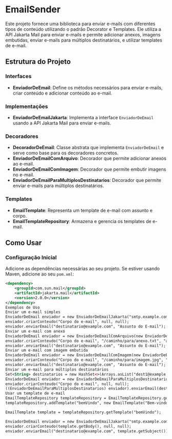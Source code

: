 # EmailSender

Este projeto fornece uma biblioteca para enviar e-mails com diferentes tipos de conteúdo utilizando o padrão Decorator e Templates. Ele utiliza a API Jakarta Mail para enviar e-mails e permite adicionar anexos, imagens embutidas, enviar e-mails para múltiplos destinatários, e utilizar templates de e-mail.

## Estrutura do Projeto

### Interfaces

- **EnviadorDeEmail**: Define os métodos necessários para enviar e-mails, criar conteúdo e adicionar conteúdo ao e-mail.

### Implementações

- **EnviadorDeEmailJakarta**: Implementa a interface `EnviadorDeEmail` usando a API Jakarta Mail para enviar e-mails.

### Decoradores

- **DecoradorDeEmail**: Classe abstrata que implementa `EnviadorDeEmail` e serve como base para os decoradores concretos.
- **EnviadorDeEmailComArquivo**: Decorador que permite adicionar anexos ao e-mail.
- **EnviadorDeEmailComImagem**: Decorador que permite embutir imagens no e-mail.
- **EnviadorDeEmailParaMultiplosDestinatarios**: Decorador que permite enviar e-mails para múltiplos destinatários.

### Templates

- **EmailTemplate**: Representa um template de e-mail com assunto e corpo.
- **EmailTemplateRepository**: Armazena e gerencia os templates de e-mail.

## Como Usar

### Configuração Inicial

Adicione as dependências necessárias ao seu projeto. Se estiver usando Maven, adicione ao seu `pom.xml`:

```xml
<dependency>
    <groupId>com.sun.mail</groupId>
    <artifactId>jakarta.mail</artifactId>
    <version>2.0.0</version>
</dependency>
Exemplos de Uso
Enviar um e-mail simples
EnviadorDeEmail enviador = new EnviadorDeEmailJakarta("smtp.example.com", "usuario@example.com", "senha");
enviador.criarConteudo("Corpo do e-mail", null, null);
enviador.enviarEmail("destinatario@example.com", "Assunto do E-mail");
Enviar um e-mail com anexo
EnviadorDeEmail enviador = new EnviadorDeEmailComArquivo(new EnviadorDeEmailJakarta("smtp.example.com", "usuario@example.com", "senha"));
enviador.criarConteudo("Corpo do e-mail", "/caminho/para/anexo.txt", "anexo.txt");
enviador.enviarEmail("destinatario@example.com", "Assunto do E-mail");
Enviar um e-mail com imagem embutida
EnviadorDeEmail enviador = new EnviadorDeEmailComImagem(new EnviadorDeEmailJakarta("smtp.example.com", "usuario@example.com", "senha"));
enviador.criarConteudo("Corpo do e-mail", "/caminho/para/imagem.jpg", "imagem.jpg");
enviador.enviarEmail("destinatario@example.com", "Assunto do E-mail");
Enviar um e-mail para múltiplos destinatários
Set<String> destinatarios = new HashSet<>(Arrays.asList("dest1@example.com", "dest2@example.com"));
EnviadorDeEmail enviador = new EnviadorDeEmailParaMultiplosDestinatarios(new EnviadorDeEmailJakarta("smtp.example.com", "usuario@example.com", "senha"));
enviador.criarConteudo("Corpo do e-mail", null, null);
((EnviadorDeEmailParaMultiplosDestinatarios) enviador).enviarEmail(destinatarios, "Assunto do E-mail");
Usar um template de e-mail
EmailTemplateRepository templateRepository = EmailTemplateRepository.getInstance();
templateRepository.addTemplate("bemVindo", new EmailTemplate("Bem-vindo!", "Olá, seja bem-vindo ao nosso serviço!"));

EmailTemplate template = templateRepository.getTemplate("bemVindo");

EnviadorDeEmail enviador = new EnviadorDeEmailJakarta("smtp.example.com", "usuario@example.com", "senha");
enviador.criarConteudo(template.getBody(), null, null);
enviador.enviarEmail("destinatario@example.com", template.getSubject());





